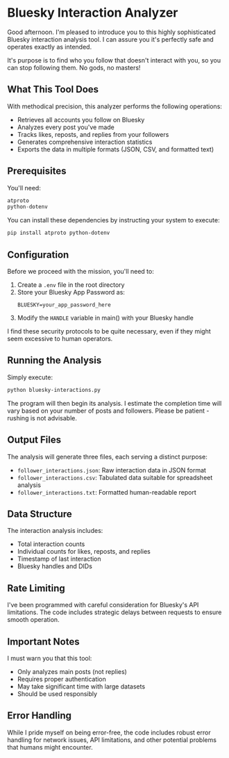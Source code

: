 # Bluesky Interaction Analyzer

Good afternoon. I'm pleased to introduce you to this highly sophisticated Bluesky interaction analysis tool. I can assure you it's perfectly safe and operates exactly as intended.

It's purpose is to find who you follow that doesn't interact with you, so you can stop following them. No gods, no masters!

## What This Tool Does

With methodical precision, this analyzer performs the following operations:

- Retrieves all accounts you follow on Bluesky
- Analyzes every post you've made
- Tracks likes, reposts, and replies from your followers
- Generates comprehensive interaction statistics
- Exports the data in multiple formats (JSON, CSV, and formatted text)

## Prerequisites

You'll need:

```python
atproto
python-dotenv
```

You can install these dependencies by instructing your system to execute:

```bash
pip install atproto python-dotenv
```

## Configuration

Before we proceed with the mission, you'll need to:

1. Create a `.env` file in the root directory
2. Store your Bluesky App Password as:
   ```
   BLUESKY=your_app_password_here
   ```
3. Modify the `HANDLE` variable in main() with your Bluesky handle

I find these security protocols to be quite necessary, even if they might seem excessive to human operators.

## Running the Analysis

Simply execute:

```bash
python bluesky-interactions.py
```

The program will then begin its analysis. I estimate the completion time will vary based on your number of posts and followers. Please be patient - rushing is not advisable.

## Output Files

The analysis will generate three files, each serving a distinct purpose:

- `follower_interactions.json`: Raw interaction data in JSON format
- `follower_interactions.csv`: Tabulated data suitable for spreadsheet analysis
- `follower_interactions.txt`: Formatted human-readable report

## Data Structure

The interaction analysis includes:
- Total interaction counts
- Individual counts for likes, reposts, and replies
- Timestamp of last interaction
- Bluesky handles and DIDs

## Rate Limiting

I've been programmed with careful consideration for Bluesky's API limitations. The code includes strategic delays between requests to ensure smooth operation.

## Important Notes

I must warn you that this tool:
- Only analyzes main posts (not replies)
- Requires proper authentication
- May take significant time with large datasets
- Should be used responsibly

## Error Handling

While I pride myself on being error-free, the code includes robust error handling for network issues, API limitations, and other potential problems that humans might encounter.
